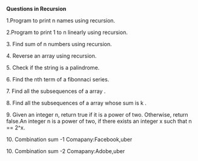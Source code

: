 <strong>Questions in Recursion</strong>
<p>1.Program to print n names using recursion.</p>
<p>2.Program to print 1 to n linearly using recursion.</p>
<p>3. Find sum of n numbers using recursion.</p></p>
<p>4. Reverse an array using recursion.</p>
<p>5. Check if the string is a palindrome.</p>
<p>6. Find the nth term of a fibonnaci series.</p>
<p>7. Find all the subsequences of a array .</p>
<p>8. Find all the subsequences of a array whose sum is k .</p>
<p>9. Given an integer n, return true if it is a power of two. Otherwise, return false.An integer n is a power of two, if there exists an integer x such that n == 2^x.</p>
<p>10. Combination sum -1 Comapany:Facebook,uber</p>
<p>10. Combination sum -2 Comapany:Adobe,uber</p>

